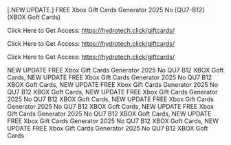 [.NEW.UPDATE.] FREE Xbox Gift Cards Generator 2025 No [QU7-B12] (XBOX Goft Cards)

Click Here to Get Access: https://hydrotech.click/giftcards/

Click Here to Get Access: https://hydrotech.click/giftcards/

Click Here to Get Access: https://hydrotech.click/giftcards/

 NEW UPDATE FREE Xbox Gift Cards Generator 2025 No QU7 B12 XBOX Goft Cards, NEW UPDATE FREE Xbox Gift Cards Generator 2025 No QU7 B12 XBOX Goft Cards, NEW UPDATE FREE Xbox Gift Cards Generator 2025 No QU7 B12 XBOX Goft Cards, NEW UPDATE FREE Xbox Gift Cards Generator 2025 No QU7 B12 XBOX Goft Cards, NEW UPDATE FREE Xbox Gift Cards Generator 2025 No QU7 B12 XBOX Goft Cards, NEW UPDATE FREE Xbox Gift Cards Generator 2025 No QU7 B12 XBOX Goft Cards, NEW UPDATE FREE Xbox Gift Cards Generator 2025 No QU7 B12 XBOX Goft Cards, NEW UPDATE FREE Xbox Gift Cards Generator 2025 No QU7 B12 XBOX Goft Cards
